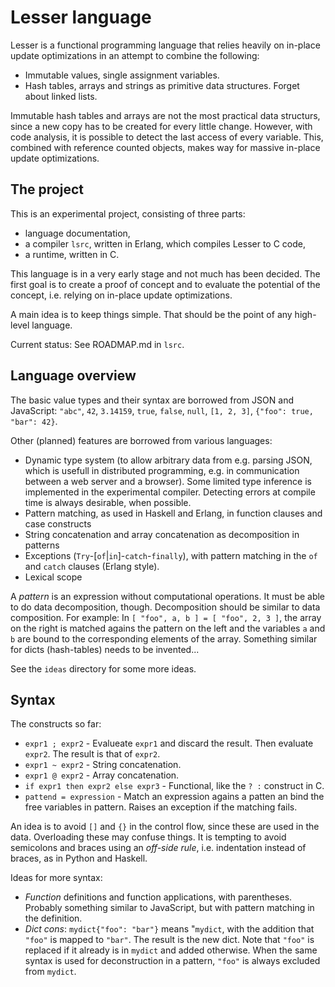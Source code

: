 Lesser language
===============

Lesser is a functional programming language that relies heavily on in-place
update optimizations in an attempt to combine the following:

* Immutable values, single assignment variables.
* Hash tables, arrays and strings as primitive data structures.  Forget about
  linked lists.

Immutable hash tables and arrays are not the most practical data structurs,
since a new copy has to be created for every little change.  However, with code
analysis, it is possible to detect the last access of every variable.  This,
combined with reference counted objects, makes way for massive in-place update
optimizations.

The project
-----------

This is an experimental project, consisting of three parts:

* language documentation,
* a compiler `lsrc`, written in Erlang, which compiles Lesser to C code,
* a runtime, written in C.

This language is in a very early stage and not much has been decided.  The first
goal is to create a proof of concept and to evaluate the potential of the
concept, i.e. relying on in-place update optimizations.

A main idea is to keep things simple.  That should be the point of any
high-level language.

Current status: See ROADMAP.md in `lsrc`.

Language overview
-----------------

The basic value types and their syntax are borrowed from JSON and JavaScript:
`"abc"`, `42`, `3.14159`, `true`, `false`, `null`, `[1, 2, 3]`, `{"foo": true,
"bar": 42}`.

Other (planned) features are borrowed from various languages:

* Dynamic type system (to allow arbitrary data from e.g. parsing JSON, which is
  usefull in distributed programming, e.g. in communication between a web server
  and a browser).  Some limited type inference is implemented in the
  experimental compiler.  Detecting errors at compile time is always desirable,
  when possible.
* Pattern matching, as used in Haskell and Erlang, in function clauses and case
  constructs
* String concatenation and array concatenation as decomposition in patterns
* Exceptions (`Try`-[`of`|`in`]-`catch`-`finally`), with pattern matching in the
 `of` and `catch` clauses (Erlang style).
* Lexical scope

A _pattern_ is an expression without computational operations.  It must be able
to do data decomposition, though.  Decomposition should be similar to data
composition.  For example: In `[ "foo", a, b ] = [ "foo", 2, 3 ]`, the array on
the right is matched agains the pattern on the left and the variables `a` and
`b` are bound to the corresponding elements of the array.  Something similar for
dicts (hash-tables) needs to be invented...

See the `ideas` directory for some more ideas.


Syntax
------

The constructs so far:

* `expr1 ; expr2` - Evalueate `expr1` and discard the result.  Then evaluate
  `expr2`.  The result is that of `expr2`.
* `expr1 ~ expr2` - String concatenation.
* `expr1 @ expr2` - Array concatenation.
* `if expr1 then expr2 else expr3` - Functional, like the `? :` construct in C.
* `pattend = expression` - Match an expression agains a patten an bind the free
  variables in pattern.  Raises an exception if the matching fails.

An idea is to avoid `[]` and `{}` in the control flow, since these are used in
the data.  Overloading these may confuse things.  It is tempting to avoid
semicolons and braces using an _off-side rule_, i.e. indentation instead of
braces, as in Python and Haskell.

Ideas for more syntax:

* _Function_ definitions and function applications, with parentheses.  Probably
  something similar to JavaScript, but with pattern matching in the definition.
* _Dict cons_: `mydict{"foo": "bar"}` means "`mydict`, with the addition that
  `"foo"` is mapped to `"bar"`. The result is the new dict.  Note that `"foo"`
  is replaced if it already is in `mydict` and added otherwise.  When the same
  syntax is used for deconstruction in a pattern, `"foo"` is always excluded
  from `mydict`.
